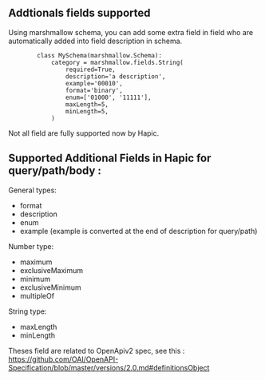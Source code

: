 ## Addtionals fields supported

Using marshmallow schema, you can add some extra field in field who are
automatically added into field description in schema.
```
        class MySchema(marshmallow.Schema):
            category = marshmallow.fields.String(
                required=True,
                description='a description',
                example='00010',
                format='binary',
                enum=['01000', '11111'],
                maxLength=5,
                minLength=5,
            )
```

Not all field are fully supported now by Hapic.

## Supported Additional Fields in Hapic for query/path/body :

General types:

- format
- description
- enum
- example (example is converted at the end of description for query/path)

Number type:

- maximum
- exclusiveMaximum
- minimum
- exclusiveMinimum
- multipleOf

String type:

- maxLength
- minLength

Theses field are related to OpenApiv2 spec, see this :
https://github.com/OAI/OpenAPI-Specification/blob/master/versions/2.0.md#definitionsObject
